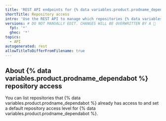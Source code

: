 ```yaml
---
title: 'REST API endpoints for {% data variables.product.prodname_dependabot %} repository access'
shortTitle: Repository access
intro: 'Use the REST API to manage which repositories {% data variables.product.prodname_dependabot %} can access within an organization.'
versions: # DO NOT MANUALLY EDIT. CHANGES WILL BE OVERWRITTEN BY A 🤖
  fpt: '*'
  ghec: '*'
topics:
  - API
autogenerated: rest
allowTitleToDifferFromFilename: true
---
```


## About {% data variables.product.prodname_dependabot %} repository access

You can list repositories that {% data variables.product.prodname_dependabot %} already has access to and set a default repository access level for {% data variables.product.prodname_dependabot %}.

<!-- Content after this section is automatically generated -->
